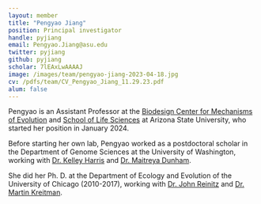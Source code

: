 ```yaml
---
layout: member
title: "Pengyao Jiang"
position: Principal investigator
handle: pyjiang
email: Pengyao.Jiang@asu.edu
twitter: pyjiang
github: pyjiang
scholar: 7lEAxLwAAAAJ
image: /images/team/pengyao-jiang-2023-04-18.jpg
cv: /pdfs/team/CV_Pengyao_Jiang_11.29.23.pdf
alum: false
---
```

Pengyao is an Assistant Professor at the [Biodesign Center for Mechanisms of Evolution] and [School of Life Sciences] at Arizona State University, who started her position in January 2024.

Before starting her own lab, Pengyao worked as a postdoctoral scholar in the Department of Genome Sciences at the University of Washington, working with
[Dr. Kelley Harris] and [Dr. Maitreya Dunham].

She did her  Ph. D. at the Department of Ecology and Evolution of the University of Chicago (2010-2017), working with [Dr. John Reinitz] and [Dr. Martin Kreitman].


[Biodesign Center for Mechanisms of Evolution]: https://biodesign.asu.edu/mechanisms-of-evolution/
[School of Life Sciences]: https://sols.asu.edu/
[Dr. Kelley Harris]: https://www.gs.washington.edu/faculty/harris.htm
[Dr. Maitreya Dunham]: https://www.gs.washington.edu/faculty/dunham.htm
[Dr. John Reinitz]: https://ecologyandevolution.uchicago.edu/faculty/john-reinitz-phd
[Dr. Martin Kreitman]: https://openwetware.org/wiki/Kreitman:Contact
